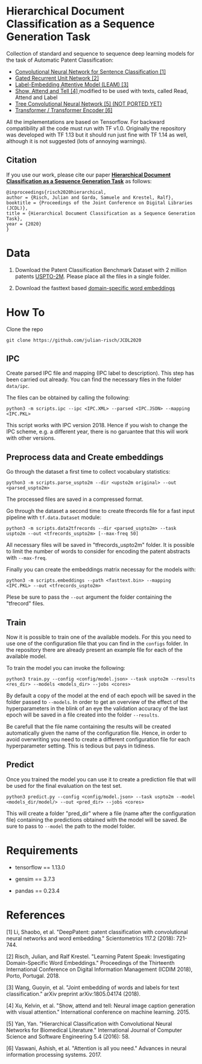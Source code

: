 # Hierarchical Document Classification as a Sequence Generation Task

Collection of standard and sequence to sequence deep learning models for the task of Automatic Patent Classification:

- [Convolutional Neural Network for Sentence Classification [1] ](#references) 
- [Gated Recurrent Unit Network  [2] ](#references) 
- [Label-Embedding Attentive Model (LEAM) [3] ](#references) 
- [Show, Attend and Tell [4] ](#references) modified to be used with texts, called Read, Attend and Label 
- [Tree Convolutional Neural Network [5] (NOT PORTED YET) ](#references) 
- [Transformer / Transformer Encoder [6] ](#references)

All the implementations are based on Tensorflow. For backward compatibility all the code must run with TF v1.0. Originally the repository was developed with TF 1.13 but it should run just fine with TF 1.14 as well, although it is not suggested (lots of annoying warnings).

## Citation

If you use our work, please cite our paper [**Hierarchical Document Classification as a Sequence Generation Task**](https://github.com/julian-risch/JCDL2020/blob/master/risch2020hierarchical.pdf) as follows:

    @inproceedings{risch2020hierarchical,
    author = {Risch, Julian and Garda, Samuele and Krestel, Ralf},
    booktitle = {Proceedings of the Joint Conference on Digital Libraries (JCDL)},
    title = {Hierarchical Document Classification as a Sequence Generation Task},
    year = {2020}
    }

# Data

1) Download the Patent Classification Benchmark Dataset with 2 million patents [USPTO-2M](http://mleg.cse.sc.edu/DeepPatent/index.html). Please place all the files in a single folder.

2) Download the fasttext based [domain-specific word embeddings](https://hpi.de/naumann/projects/web-science/deep-learning-for-text/patent-classification.html)

# How To


Clone the repo

    git clone https://github.com/julian-risch/JCDL2020
    

## IPC 

Create parsed IPC file and mapping (IPC label to description). This step has been carried out already. You can find the necessary files in the folder `data/ipc`.

The files can be obtained by calling the following:

    python3 -m scripts.ipc --ipc <IPC.XML> --parsed <IPC.JSON> --mapping <IPC.PKL>
    
This script works with IPC version 2018. Hence if you wish to change the IPC scheme, e.g. a different year, there is no garuantee that this will work with other versions.

## Preprocess data and Create embeddings

Go through the dataset a first time to collect vocabulary statistics:

    python3 -m scripts.parse_uspto2m --dir <upsto2m original> --out <parsed_uspto2m>

The processed files are saved in a compressed format.

Go through the dataset a second time to create tfrecords file for a fast input pipeline with `tf.data.Dataset` module:
    
    python3 -m scripts.data2tfrecords --dir <parsed_uspto2m> --task uspto2m --out <tfrecords_uspto2m> [--max-freq 50] 

All necessary files will be saved in "tfrecords_uspto2m" folder. It is possible to limit the number of words to consider for encoding the patent abstracts with `--max-freq`.

Finally you can create the embeddings matrix necessay for the models with:
    
    python3 -m scripts.embeddings --path <fasttext.bin> --mapping <IPC.PKL> --out <tfrecords_uspto2m>
    
Plese be sure to pass the `--out` argument the folder containing the "tfrecord" files.

## Train

Now it is possible to train one of the available models. For this you need to use one of the configuration file that you can find in the `configs` folder. In the repository there are already present an example file for each of the available model. 

To train the model you can invoke the following:

    python3 train.py --config <config/model.json> --task uspto2m --results <res_dir> --models <models_dir> --jobs <cores>
    

By default a copy of the model at the end of each epoch will be saved in the folder passed to `--models`. In order to get an overview of the effect of the hyperparameters in the blink of an eye the validation accuracy of the last epoch will be saved in a file created into the folder `--results`. 

Be carefull that the file name containing the results will be created automatically given the name of the configuration file. Hence, in order to avoid overwriting you need to create a different configuration file for each hyperparameter setting. This is tedious but pays in tidiness.

## Predict

Once you trained the model you can use it to create a prediction file that will be used for the final evaluation on the test set.

    python3 predict.py --config <config/model.json> --task uspto2m --model <models_dir/model/> --out <pred_dir> --jobs <cores>
    
This will create a folder "pred_dir" where a file (name after the configuration file) containing the predictions obtained with the model will be saved. Be sure to pass to `--model` the path to the model folder.


# Requirements

- tensorflow == 1.13.0

- gensim == 3.7.3

- pandas == 0.23.4

# References

[1] Li, Shaobo, et al. "DeepPatent: patent classification with convolutional neural networks and word embedding." Scientometrics 117.2 (2018): 721-744.

[2] Risch, Julian, and Ralf Krestel. "Learning Patent Speak: Investigating Domain-Specific Word Embeddings." Proceedings of the Thirteenth International Conference on Digital Information Management (ICDIM 2018), Porto, Portugal. 2018.

[3] Wang, Guoyin, et al. "Joint embedding of words and labels for text classification." arXiv preprint arXiv:1805.04174 (2018).

[4] Xu, Kelvin, et al. "Show, attend and tell: Neural image caption generation with visual attention." International conference on machine learning. 2015.

[5] Yan, Yan. "Hierarchical Classification with Convolutional Neural Networks for Biomedical Literature." International Journal of Computer Science and Software Engineering 5.4 (2016): 58.

[6] Vaswani, Ashish, et al. "Attention is all you need." Advances in neural information processing systems. 2017.


